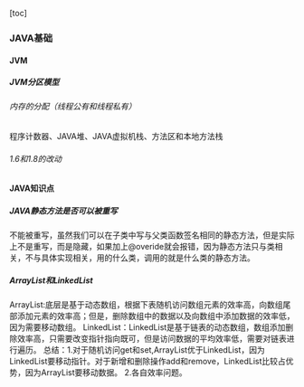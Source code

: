 [toc]
### JAVA基础
#### JVM
##### JVM分区模型
###### 内存的分配（线程公有和线程私有）
程序计数器、JAVA堆、JAVA虚拟机栈、方法区和本地方法栈
###### 1.6和1.8的改动
#### JAVA知识点
##### JAVA静态方法是否可以被重写
 不能被重写，虽然我们可以在子类中写与父类函数签名相同的静态方法，但是实际上不是重写，而是隐藏，如果加上@overide就会报错，因为静态方法只与类相关，不与具体实现相关，用的什么类，调用的就是什么类的静态方法。
##### ArrayList和LinkedList
ArrayList:底层是基于动态数组，根据下表随机访问数组元素的效率高，向数组尾部添加元素的效率高；但是，删除数组中的数据以及向数组中添加数据的效率低，因为需要移动数组。
LinkedList：LinkedList是基于链表的动态数组，数组添加删除效率高，只需要改变指针指向既可，但是访问数据的平均效率低，需要对链表进行遍历。
总结：1.对于随机访问get和set,ArrayList优于LinkedList，因为LinkedList要移动指针。对于新增和删除操作add和remove，LinkedList比较占优势，因为ArrayList要移动数据。
2.各自效率问题。
